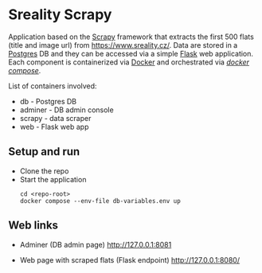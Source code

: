 # Sreality Scrapy

Application based on the [Scrapy](https://scrapy.org/) framework that extracts the first 500 flats (title and image url) from https://www.sreality.cz/.
Data are stored in a [Postgres](https://www.postgresql.org/) DB and they can be accessed via a simple [Flask](https://flask.palletsprojects.com/en/3.0.x/) web application.
Each component is containerized via [Docker](https://docs.docker.com/) and orchestrated via [*docker compose*](https://docs.docker.com/compose/).

List of containers involved:
- db - Postgres DB
- adminer - DB admin console
- scrapy - data scraper
- web - Flask web app

## Setup and run

- Clone the repo
- Start the application
    ```
    cd <repo-root>
    docker compose --env-file db-variables.env up
    ```

## Web links

- Adminer (DB admin page) http://127.0.0.1:8081

- Web page with scraped flats (Flask endpoint) http://127.0.0.1:8080/

